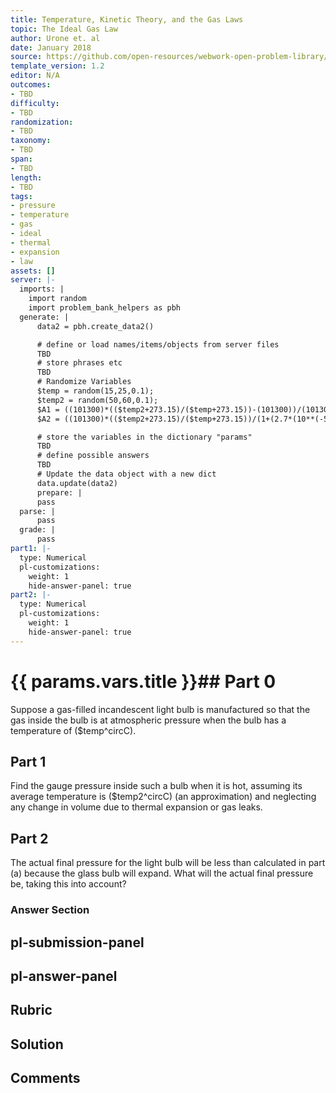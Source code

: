 ```yaml
---
title: Temperature, Kinetic Theory, and the Gas Laws
topic: The Ideal Gas Law
author: Urone et. al
date: January 2018
source: https://github.com/open-resources/webwork-open-problem-library/tree/master/Contrib/BrockPhysics/College_Physics_Urone/13.Temperature_Kinetic_Theory_and_the_Gas_Laws/The_Ideal_Gas_Law/NU_U17-13-03-003.pg
template_version: 1.2
editor: N/A
outcomes:
- TBD
difficulty:
- TBD
randomization:
- TBD
taxonomy:
- TBD
span:
- TBD
length:
- TBD
tags:
- pressure
- temperature
- gas
- ideal
- thermal
- expansion
- law
assets: []
server: |-
  imports: |
    import random
    import problem_bank_helpers as pbh
  generate: |
      data2 = pbh.create_data2()

      # define or load names/items/objects from server files
      TBD
      # store phrases etc
      TBD
      # Randomize Variables
      $temp = random(15,25,0.1);
      $temp2 = random(50,60,0.1);
      $A1 = ((101300)*(($temp2+273.15)/($temp+273.15))-(101300))/(101300);
      $A2 = ((101300)*(($temp2+273.15)/($temp+273.15))/(1+(2.7*(10**(-5)))*($temp2-$temp))-(101300))/(101300);

      # store the variables in the dictionary "params"
      TBD
      # define possible answers
      TBD
      # Update the data object with a new dict
      data.update(data2)
      prepare: |
      pass
  parse: |
      pass
  grade: |
      pass
part1: |-
  type: Numerical
  pl-customizations:
    weight: 1
    hide-answer-panel: true
part2: |-
  type: Numerical
  pl-customizations:
    weight: 1
    hide-answer-panel: true
---
```


# {{ params.vars.title }}## Part 0 
Suppose a gas-filled incandescent light bulb is manufactured so that the gas inside the bulb is at atmospheric pressure when the bulb has a temperature of ($temp^circC). 
## Part 1 
Find the gauge pressure inside such a bulb when it is hot, assuming its average temperature is ($temp2^circC) (an approximation) and neglecting any change in volume due to thermal expansion or gas leaks. 
## Part 2 
The actual final pressure for the light bulb will be less than calculated in part (a) because the glass bulb will expand. What will the actual final pressure be, taking this into account? 


### Answer Section 


## pl-submission-panel 


## pl-answer-panel 


## Rubric 


## Solution 


## Comments 


